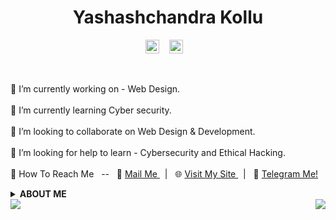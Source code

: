 <h1 align="center">Yashashchandra Kollu</h1>
<p align="center">
  <a href="https://yashash7.github.io/ycs/">
   <img alt="My Webpage" title="Visit My Webpage" width="22px" src="https://cdn.jsdelivr.net/npm/simple-icons@v3/icons/gitea.svg" rel="noopener noreferrer" target="_blank"/></a>
 &nbsp;&nbsp;
  <a href="https://www.linkedin.com/in/yashashchandrakollu-aa56bb172/">
   <img alt="Linkedin Profile-Yashashchandra" title="Visit My Linkedin Profile" width="22px" src="https://cdn.jsdelivr.net/npm/simple-icons@v3/icons/linkedin.svg" rel="noopener noreferrer" target="_blank" /></a>
 &nbsp;&nbsp; 
</p>
<br>
 
🔭 I’m currently working on - Web Design.<br><br>
🌱 I’m currently learning  Cyber security.<br><br>
👯 I’m looking to collaborate on Web Design & Development.<br><br>
🤔 I’m looking for help to learn - Cybersecurity and Ethical Hacking.<br><br>
🤝 How To Reach Me &nbsp; -- &nbsp;
    📧 <a href="mailto:xcuk@protonmail.com"> Mail Me </a> &nbsp; | &nbsp;
    🌐 <a href="https://yashash7.github.io/ycs/"> Visit My Site </a> &nbsp; | &nbsp;
    📝 <a href="https://t.me/Yashashchandra" title=" Start a Chat on Telegram "> Telegram Me! </a>
<br>


<details> 
  <summary> <strong> ABOUT ME </strong> </summary>
    
  ### Bio
  I am a Python programmer, and a web development enthusiast. I was also interested in Cybersecurity, Machine Learning, Data Science and Artificial intelligence. I love cybersecurity and ethical hacking the most of all and I had a dream to land in a best cybersecurity firm with a descent salary package after my studies.
  
  ### My Work
  Till now I have been working on Web Design/Dev, I was learning the components of web design like HTML, CSS, JS, etc.. I did a few things while I was learning web design, you can see them below. If you like to spare a minute, I request you to visit my sites and suggest me for further development. <br>
  
  - [My blog](https://yashash7.github.io/blog1/)
  - [My Profile](https://yashash7.github.io/ycs/)
  - [Browser Start Page](https://yashash7.github.io/start/)
  
  ### My Favourite Passtime
   - Learning New Things 🧾<br>
   - Movies 🎬<br>
   - Binge Watching 📺<br>
   - Gaming 🎮<br>
   - Music 🎧<br>
   - Chill out 🎳<br>
       
</details>

<img src="https://github-readme-stats.vercel.app/api/top-langs/?username=yashash7&layout=compact" align="left"  />
<img src="https://github-readme-stats.vercel.app/api?username=yashash7&show_icons=true&hide=contribs,prs" align="right" />

